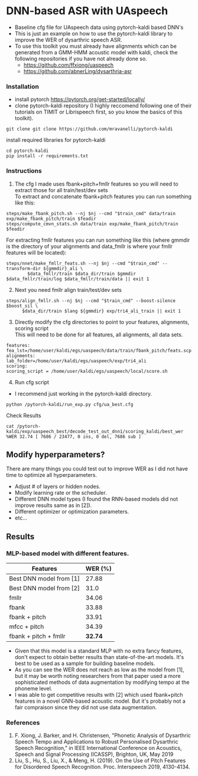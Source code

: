 
# DNN-based ASR with UAspeech
- Baseline cfg file for UAspeech data using pytorch-kaldi based DNN's
- This is just an example on how to use the pytorch-kaldi library to improve the WER of dysarthric speech ASR.
- To use this toolkit you must already have alignments which can be generated from a GMM-HMM acoustic model with kaldi, check the following repositories if you have not already done so.
  - https://github.com/ffxiong/uaspeech
  - https://github.com/abnerLing/dysarthria-asr
  
  
### Installation
- install pytorch https://pytorch.org/get-started/locally/
- clone pytorch-kaldi repository (I highly reccomend following one of their tutorials on TIMIT or Librispeech first, so you know the basics of this toolkit).
```
git clone git clone https://github.com/mravanelli/pytorch-kaldi
```
install required libraries for pytorch-kaldi
```
cd pytorch-kaldi
pip install -r requirements.txt
```

### Instructions
1. The cfg I made uses fbank+pitch+fmllr features so you will need to extract those for all train/test/dev sets<br/>
To extract and concatenate fbank+pitch features you can run something like this:
```
steps/make_fbank_pitch.sh --nj $nj --cmd "$train_cmd" data/train exp/make_fbank_pitch/train $feadir
steps/compute_cmvn_stats.sh data/train exp/make_fbank_pitch/train $feadir
```
For extracting fmllr features you can run something like this (where gmmdir is the directory of your alignments and data_fmllr is where your fmllr features will be located):
```
steps/nnet/make_fmllr_feats.sh --nj $nj --cmd "$train_cmd" --transform-dir ${gmmdir}_ali \
        $data_fmllr/train $data_dir/train $gmmdir $data_fmllr/train/log $data_fmllr/train/data || exit 1
```
2. Next you need fmllr align train/test/dev sets
```
steps/align_fmllr.sh --nj $nj --cmd "$train_cmd" --boost-silence $boost_sil \
      $data_dir/train $lang ${gmmdir} exp/tri4_ali_train || exit 1
```
3. Directly modify the cfg directories to point to your features, alignments, scoring script<br/>
This will need to be done for all features, all alignments, all data sets.
```
features:
fea_lst=/home/user/kaldi/egs/uaspeech/data/train/fbank_pitch/feats.scp
alignments:
lab_folder=/home/user/kaldi/egs/uaspeech/exp/tri4_ali
scoring:
scoring_script = /home/user/kaldi/egs/uaspeech/local/score.sh
```
4. Run cfg script 
  - I recommend just working in the pytorch-kaldi directory.
``` 
python /pytorch-kaldi/run_exp.py cfg/ua_best.cfg
```
Check Results
``` 
cat /pytorch-kaldi/exp/uaspeech_best/decode_test_out_dnn1/scoring_kaldi/best_wer
%WER 32.74 [ 7686 / 23477, 0 ins, 0 del, 7686 sub ]
```

## Modify hyperparameters?
There are many things you could test out to improve WER as I did not have time to optimize all hyperparameters.
- Adjust # of layers or hidden nodes.
- Modify learning rate or the scheduler.
- Different DNN model types (I found the RNN-based models did not improve results same as in [2]).
- Different optimizer or optimization parameters.
- etc...


## Results 
### MLP-based model with different features.

| Features  | WER (%) |
| --------- | ------- |
| Best DNN model from [1]  | 27.88  |
| Best DNN model from [2]  | 31.0  |
| fmllr  | 34.06  |
| fbank  | 33.88  |
| fbank + pitch | 33.91  |
| mfcc + pitch  | 34.39  |
| fbank + pitch + fmllr  | **32.74**  |

- Given that this model is a standard MLP with no extra fancy features, don't expect to obtain better results than state-of-the-art models. It's best to be used as a sample for building baseline models.
- As you can see the WER does not reach as low as the model from [1], but it may be worth noting researchers from that paper used a more sophisticated methods of data augmentation by modifying tempo at the phoneme level.
- I was able to get competitive results with [2] which used fbank+pitch features in a novel GNN-based acoustic model. But it's probably not a fair compraison since they did not use data augmentation.


### References
1. F. Xiong, J. Barker, and H. Christensen, "Phonetic Analysis of Dysarthric Speech Tempo and Applications to Robust Personalised Dysarthric Speech Recognition," in IEEE International Conference on Acoustics, Speech and Signal Processing (ICASSP), Brighton, UK, May 2019
2. Liu, S., Hu, S., Liu, X., & Meng, H. (2019). On the Use of Pitch Features for Disordered Speech Recognition. Proc. Interspeech 2019, 4130-4134.

